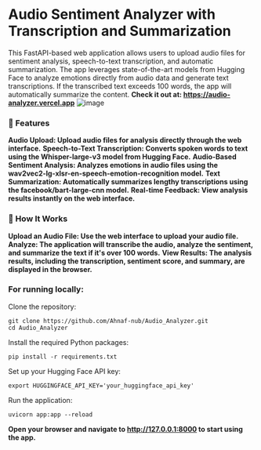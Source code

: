 # Audio Sentiment Analyzer with Transcription and Summarization
This FastAPI-based web application allows users to upload audio files for sentiment analysis, speech-to-text transcription, and automatic summarization. The app leverages state-of-the-art models from Hugging Face to analyze emotions directly from audio data and generate text transcriptions. If the transcribed text exceeds 100 words, the app will automatically summarize the content.
**Check it out at: https://audio-analyzer.vercel.app**
![image](https://github.com/user-attachments/assets/4eddb7cf-a74d-4e21-9068-3b75b6c06302)

### 🚀 Features
**Audio Upload: Upload audio files for analysis directly through the web interface.**
**Speech-to-Text Transcription: Converts spoken words to text using the Whisper-large-v3 model from Hugging Face.**
**Audio-Based Sentiment Analysis: Analyzes emotions in audio files using the wav2vec2-lg-xlsr-en-speech-emotion-recognition model.**
**Text Summarization: Automatically summarizes lengthy transcriptions using the facebook/bart-large-cnn model.**
**Real-time Feedback: View analysis results instantly on the web interface.**
### 🌟 How It Works
**Upload an Audio File: Use the web interface to upload your audio file.**
**Analyze: The application will transcribe the audio, analyze the sentiment, and summarize the text if it's over 100 words.**
**View Results: The analysis results, including the transcription, sentiment score, and summary, are displayed in the browser.**
### For running locally:
Clone the repository:
```
git clone https://github.com/Ahnaf-nub/Audio_Analyzer.git
cd Audio_Analyzer
```
Install the required Python packages:
```
pip install -r requirements.txt
```
Set up your Hugging Face API key:
```
export HUGGINGFACE_API_KEY='your_huggingface_api_key'
```
Run the application:
```
uvicorn app:app --reload
```
**Open your browser and navigate to http://127.0.0.1:8000 to start using the app.**

